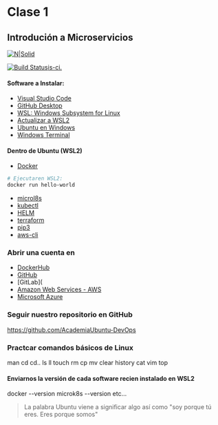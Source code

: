 # Clase 1
## Introdución a Microservicios

[![N|Solid](https://cldup.com/dTxpPi9lDf.thumb.png)](https://nodesource.com/products/nsolid)

[![Build Status](https://travorg/joemccann/dillinger.svg?branch=master)is-ci.](https://travis-ci.org/joemccann/dillinger)

#### Software a Instalar:
- [Visual Studio Code](https://code.visualstudio.com/Download)
- [GitHub Desktop](https://desktop.github.com/)
- [WSL: Windows Subsystem for Linux](https://learn.microsoft.com/es-es/windows/wsl/install)
- [Actualizar a WSL2](https://learn.microsoft.com/es-es/windows/wsl/install#upgrade-version-from-wsl-1-to-wsl-2)
- [Ubuntu en Windows](https://apps.microsoft.com/store/detail/ubuntu-22042-lts/9PN20MSR04DW)
- [Windows Terminal](https://apps.microsoft.com/store/detail/windows-terminal/9N0DX20HK701)


#### Dentro de Ubuntu (WSL2)
- [Docker](https://docs.docker.com/engine/install/ubuntu/)
```sh
# Ejecutaren WSL2:
docker run hello-world
```
- [microl8s](https://microk8s.io/docs/getting-started) 
- [kubectl](https://microk8s.io/docs/getting-started)
- [HELM](https://helm.sh/docs/intro/install/#from-apt-debianubuntu)
- [terraform](https://developer.hashicorp.com/terraform/tutorials/aws-get-started/install-cli)
- [pip3](https://pip.pypa.io/en/stable/installation/#ensurepip)
- [aws-cli](https://docs.aws.amazon.com/cli/latest/userguide/getting-started-install.html)


### Abrir una cuenta en
- [DockerHub](https://hub.docker.com/)
- [GitHub](https://github.com)
- [GitLab](
- [Amazon Web Services - AWS](https://aws.amazon.com/es/?nc1=h_ls)
- [Microsoft Azure](https://portal.azure.com/#home)

### Seguir nuestro repositorio en GitHub
https://github.com/AcademiaUbuntu-DevOps 

### Practcar comandos básicos de Linux
man
cd
cd..
ls
ll
touch
rm
cp
mv
clear
history
cat
vim
top

#### Enviarnos la versión de cada software recien instalado en WSL2
docker --version
microk8s --version 
etc...


> La palabra Ubuntu viene a significar algo así como 
> "soy porque tú eres. Eres porque somos"

